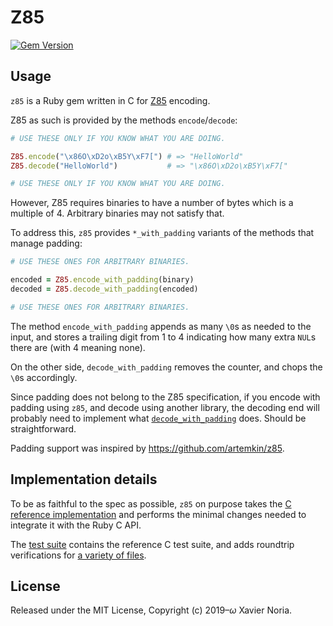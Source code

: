 # Z85

[![Gem Version](https://img.shields.io/gem/v/z85.svg?style=for-the-badge)](https://rubygems.org/gems/z85)

## Usage

`z85` is a Ruby gem written in C for [Z85](https://rfc.zeromq.org/spec:32/Z85/) encoding.

Z85 as such is provided by the methods `encode`/`decode`:

```ruby
# USE THESE ONLY IF YOU KNOW WHAT YOU ARE DOING.

Z85.encode("\x86O\xD2o\xB5Y\xF7[") # => "HelloWorld"
Z85.decode("HelloWorld")           # => "\x86O\xD2o\xB5Y\xF7["

# USE THESE ONLY IF YOU KNOW WHAT YOU ARE DOING.
```

However, Z85 requires binaries to have a number of bytes which is a multiple of 4. Arbitrary binaries may not satisfy that.

To address this, `z85` provides `*_with_padding` variants of the methods that manage padding:

```ruby
# USE THESE ONES FOR ARBITRARY BINARIES.

encoded = Z85.encode_with_padding(binary)
decoded = Z85.decode_with_padding(encoded)

# USE THESE ONES FOR ARBITRARY BINARIES.
```

The method `encode_with_padding` appends as many `\0`s as needed to the input, and stores a trailing digit from 1 to 4 indicating how many extra `NUL`s there are (with 4 meaning none).

On the other side, `decode_with_padding` removes the counter, and chops the `\0`s accordingly.

Since padding does not belong to the Z85 specification, if you encode with padding using `z85`, and decode using another library, the decoding end will probably need to implement what [`decode_with_padding`](https://github.com/fxn/z85/blob/master/lib/z85.rb) does. Should be straightforward.

Padding support was inspired by https://github.com/artemkin/z85.

## Implementation details

To be as faithful to the spec as possible, `z85` on purpose takes the [C reference implementation](https://github.com/zeromq/rfc/blob/master/src/spec_32.c) and performs the minimal changes needed to integrate it with the Ruby C API.

The [test suite](https://github.com/fxn/z85/blob/master/test/lib/test_z85.rb) contains the reference C test suite, and adds roundtrip verifications for [a variety of files](https://github.com/fxn/z85/tree/master/test/fixtures).

## License

Released under the MIT License, Copyright (c) 2019–<i>ω</i> Xavier Noria.
